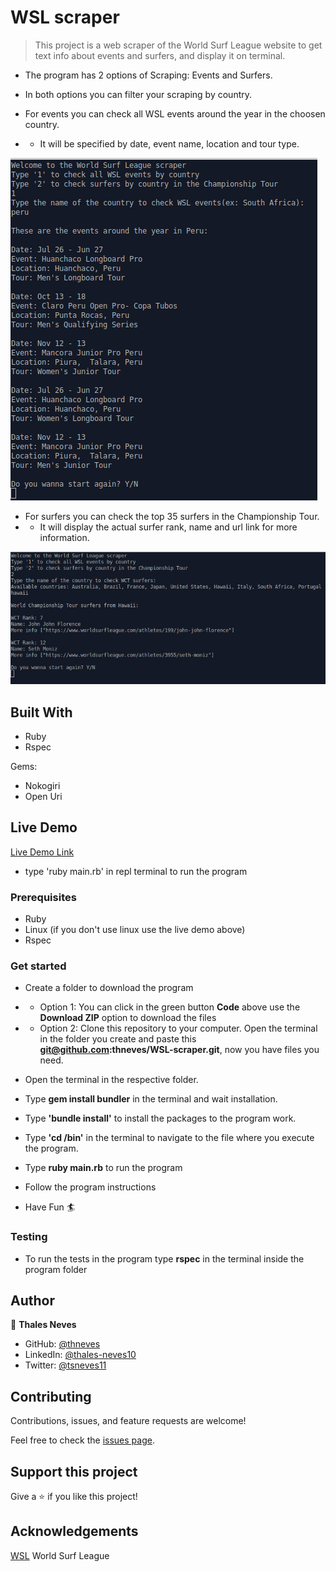 # WSL scraper

> This project is a web scraper of the World Surf League website to get text info about events and surfers, and display it on terminal.

- The program has 2 options of Scraping: Events and Surfers.
- In both options you can filter your scraping by country.

- For events you can check all WSL events around the year in the choosen country.
- - It will be specified by date, event name, location and tour type.

![Display Events](./events.png)

- For surfers you can check the top 35 surfers in the Championship Tour.
- - It will display the actual surfer rank, name and url link for more information.

![Display Surfers](./surfshot.png)

## Built With

- Ruby
- Rspec

Gems:

- Nokogiri
- Open Uri

## Live Demo

[Live Demo Link](https://repl.it/@ThalesNeves/WSL-scraper#bin/main.rb)
- type 'ruby main.rb' in repl terminal to run the program


### Prerequisites

- Ruby
- Linux (if you don't use linux use the live demo above)
- Rspec

### Get started
- Create a folder to download the program
- - Option 1: You can click in the green button **Code** above use the **Download ZIP** option to download the files
- - Option 2: Clone this repository to your computer. Open the terminal in the folder you create and paste this **git@github.com:thneves/WSL-scraper.git**, now you have files you need.

- Open the terminal in the respective folder.
- Type **gem install bundler** in the terminal and wait installation.
- Type **'bundle install'** to install the packages to the program work.
- Type **'cd /bin'** in the terminal to navigate to the file where you execute the program.
- Type **ruby main.rb** to run the program
- Follow the program instructions
- Have Fun :surfer:

### Testing

- To run the tests in the program type **rspec** in the terminal inside the program folder

## Author

👤 **Thales Neves**

- GitHub: [@thneves](https://github.com/thneves)
- LinkedIn: [@thales-neves10](https://www.linkedin.com/in/thales-neves10/)
- Twitter: [@tsneves11](https://twitter.com/tsneves11)


## Contributing

Contributions, issues, and feature requests are welcome!

Feel free to check the [issues page](https://github.com/thneves/WSL-scraper/issues).

## Support this project

Give a :star: if you like this project!

## Acknowledgements

[WSL](https://www.worldsurfleague.com/) World Surf League